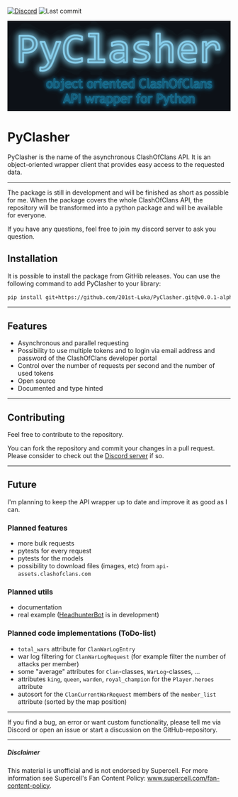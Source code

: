 [![Discord][discord_shield]][discord_url] ![Last commit][last_commit_shield]

![PyClasher](.github/PyClasher.png)

# PyClasher

PyClasher is the name of the asynchronous ClashOfClans API. It is
an object-oriented wrapper client that provides easy access to the 
requested data.

---

The package is still in development and will be finished as short as
possible for me. When the package covers the 
whole ClashOfClans API, the repository will be transformed into
a python package and will be available for everyone. 

If you have any questions, feel free to join my discord server 
to ask you question. 

## Installation

It is possible to install the package from GitHib releases. You can use the following command to add PyClasher to your library:
```bash
pip install git+https://github.com/201st-Luka/PyClasher.git@v0.0.1-alpha3
```

---

## Features
 - Asynchronous and parallel requesting
 - Possibility to use multiple tokens and to login via email address 
and password of the ClashOfClans developer portal
 - Control over the number of requests per second and the number of 
used tokens
 - Open source
 - Documented and type hinted

---

## Contributing

Feel free to contribute to the repository. 

You can fork the repository and commit your changes in a pull request. Please consider to check out the 
[Discord server][discord_url] if so.

---

## Future

I'm planning to keep the API wrapper up to date and improve it as
good as I can. 

### Planned features

- more bulk requests
- pytests for every request
- pytests for the models
- possibility to download files (images, etc) from `api-assets.clashofclans.com`

### Planned utils

- documentation
- real example ([HeadhunterBot][headhunterbot_url] is in development)

### Planned code implementations (ToDo-list)

- `total_wars` attribute for `ClanWarLogEntry`
- war log filtering for `ClanWarLogRequest` (for example filter the number of attacks per member)
- some "average" attributes for `Clan`-classes, `WarLog`-classes, ...
- attributes `king`, `queen`, `warden`, `royal_champion` for the `Player.heroes` attribute
- autosort for the `ClanCurrentWarRequest` members of the `member_list` attribute (sorted by the map position)

---

If you find a bug, an error or want custom functionality, please tell
me via Discord or open an issue or start a discussion on the 
GitHub-repository.

---

##### Disclaimer
This material is unofficial and is not endorsed by Supercell. For more information see Supercell's Fan Content Policy:
www.supercell.com/fan-content-policy.



<!---links--->
[discord_shield]: https://img.shields.io/badge/Discord-blue?logo=discord&logoColor=white
[discord_url]: https://discord.gg/j2PAF9Wru8
[last_commit_shield]: https://img.shields.io/github/last-commit/201st-Luka/HeadhunterBot
[headhunterbot_url]: https://github.com/201st-Luka/HeadhunterBot

